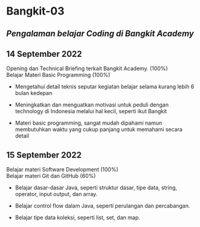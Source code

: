 # Bangkit-03
*Pengalaman belajar Coding di Bangkit Academy*
--

**14 September 2022**
--
Opening dan Technical Briefing terkait Bangkit Academy. (100%)
<br> Belajar Materi Basic Programming (100%)

* Mengetahui detail teknis seputar kegiatan belajar selama kurang lebih 6 bulan kedepan

* Meningkatkan dan menguatkan motivasi untuk peduli dengan technology di Indonesia melalui hal kecil, seperti ikut Bangkit

* Materi basic programming, sangat mudah dipahami namun membutuhkan waktu yang cukup panjang untuk memahami secara detail 

**15 September 2022**
--
Belajar materi Software Development (100%)
<br> Belajar materi Git dan GitHub (60%)

  * Belajar dasar-dasar Java, seperti struktur dasar, tipe data, string, operator, input output, dan array.

  * Belajar control flow dalam Java, seperti perulangan dan percabangan.

  * Belajar tipe data koleksi, seperti list, set, dan map.
